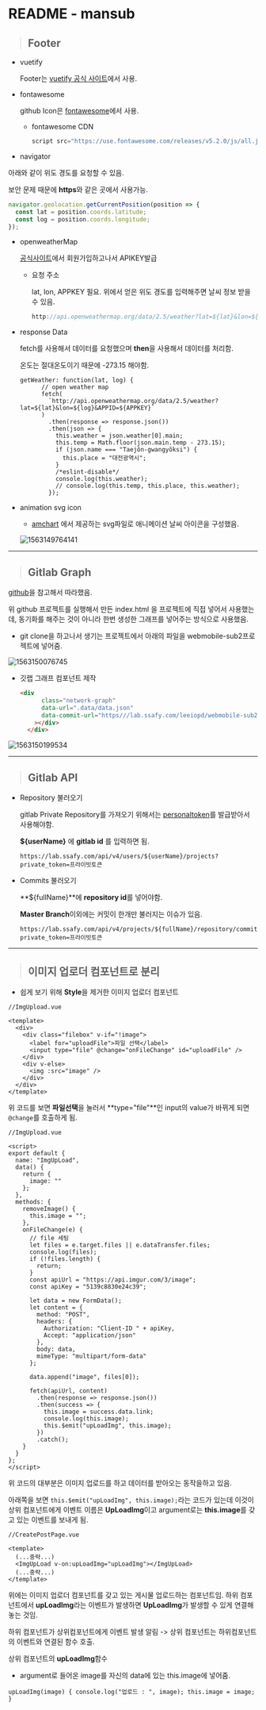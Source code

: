 # README - mansub

> ## Footer

- vuetify

  Footer는 [vuetify 공식 사이트](https://vuetifyjs.com/en/components/footer)에서 사용.

* fontawesome

  github Icon은 [fontawesome](https://fontawesome.com/icons?d=gallery&q=github)에서 사용.

  - fontawesome CDN

    ```javascript
    script src="https://use.fontawesome.com/releases/v5.2.0/js/all.js"></script>
    ```

- navigator

아래와 같이 위도 경도를 요청할 수 있음.

보안 문제 때문에 **https**와 같은 곳에서 사용가능.

```javascript
navigator.geolocation.getCurrentPosition(position => {
  const lat = position.coords.latitude;
  const log = position.coords.longitude;
});
```

- openweatherMap

  [공식사이트](https://openweathermap.org/api)에서 회원가입하고나서 APIKEY발급

  - 요청 주소

    lat, lon, APPKEY 필요. 위에서 얻은 위도 경도를 입력해주면 날씨 정보 받을 수 있음.

    ```javascript
    http://api.openweathermap.org/data/2.5/weather?lat=${lat}&lon=${log}&APPID=${APPKEY}
    ```

* response Data

  fetch를 사용해서 데이터를 요청했으며 **then**을 사용해서 데이터를 처리함.

  온도는 절대온도이기 때문에 -273.15 해야함.


    ```
    getWeather: function(lat, log) {
          // open weather map
          fetch(
            `http://api.openweathermap.org/data/2.5/weather?lat=${lat}&lon=${log}&APPID=${APPKEY}`
          )
            .then(response => response.json())
            .then(json => {
              this.weather = json.weather[0].main;
              this.temp = Math.floor(json.main.temp - 273.15);
              if (json.name === "Taejŏn-gwangyŏksi") {
                this.place = "대전광역시";
              }
              /*eslint-disable*/
              console.log(this.weather);
              // console.log(this.temp, this.place, this.weather);
            });
    ```

- animation svg icon

  - [amchart](https://www.amcharts.com/free-animated-svg-weather-icons/) 에서 제공하는 svg파일로 애니메이션 날씨 아이콘을 구성했음.

  ![1563149764141](C:\Users\multicampus\AppData\Roaming\Typora\typora-user-images\1563149764141.png)

---

> ## Gitlab Graph

[github](https://github.com/chromatixau/gitlab-network-graph)을 참고해서 따라했음.

위 github 프로젝트를 실행해서 만든 index.html 을 프로젝트에 직접 넣어서 사용했는데, 동기화를 해주는 것이 아니라 한번 생성한 그래프를 넣어주는 방식으로 사용했음.

- git clone을 하고나서 생기는 프로젝트에서 아래의 파일을 webmobile-sub2프로젝트에 넣어줌.

![1563150076745](C:\Users\multicampus\AppData\Roaming\Typora\typora-user-images\1563150076745.png)

- 깃랩 그래프 컴포넌트 제작

  ```html
  <div
        class="network-graph"
        data-url=".data/data.json"
        data-commit-url="https///lab.ssafy.com/leeiopd/webmobile-sub2"
      ></div>
    </div>
  ```

![1563150199534](C:\Users\multicampus\AppData\Roaming\Typora\typora-user-images\1563150199534.png)

---

> ## Gitlab API

- Repository 불러오기

  gitlab Private Repository를 가져오기 위해서는 [personaltoken](https://docs.gitlab.com/ee/user/profile/personal_access_tokens.html)를 발급받아서 사용해야함.

  **\${userName}** 에 **gitlab id** 를 입력하면 됨.

  ```
  https://lab.ssafy.com/api/v4/users/${userName}/projects?private_token=프라이빗토큰
  ```

- Commits 불러오기

  **\${fullName}**에 **repository id**를 넣어야함.

  **Master Branch**이외에는 커밋이 한개만 불러지는 이슈가 있음.

  ```
  https://lab.ssafy.com/api/v4/projects/${fullName}/repository/commits?private_token=프라이빗토큰
  ```

---

> ## 이미지 업로더 컴포넌트로 분리

- 쉽게 보기 위해 **Style**을 제거한 이미지 업로더 컴포넌트

```vue
//ImgUpload.vue

<template>
  <div>
    <div class="filebox" v-if="!image">
      <label for="uploadFile">파일 선택</label>
      <input type="file" @change="onFileChange" id="uploadFile" />
    </div>
    <div v-else>
      <img :src="image" />
    </div>
  </div>
</template>
```

위 코드를 보면 **파일선택**을 눌러서 **type="file"**인 input의 value가 바뀌게 되면 `@change`를 호출하게 됨.

```vue
//ImgUpload.vue

<script>
export default {
  name: "ImgUpLoad",
  data() {
    return {
      image: ""
    };
  },
  methods: {
    removeImage() {
      this.image = "";
    },
    onFileChange(e) {
      // file 세팅
      let files = e.target.files || e.dataTransfer.files;
      console.log(files);
      if (!files.length) {
        return;
      }
      const apiUrl = "https://api.imgur.com/3/image";
      const apiKey = "5139c8830e24c39";

      let data = new FormData();
      let content = {
        method: "POST",
        headers: {
          Authorization: "Client-ID " + apiKey,
          Accept: "application/json"
        },
        body: data,
        mimeType: "multipart/form-data"
      };

      data.append("image", files[0]);

      fetch(apiUrl, content)
        .then(response => response.json())
        .then(success => {
          this.image = success.data.link;
          console.log(this.image);
          this.$emit("upLoadImg", this.image);
        })
        .catch();
    }
  }
};
</script>
```

위 코드의 대부분은 이미지 업로드를 하고 데이터를 받아오는 동작을하고 있음.

아래쪽을 보면 `this.$emit("upLoadImg", this.image);`라는 코드가 있는데 이것이 상위 컴포넌트에게 이벤트 이름은 **UpLoadImg**이고 argument로는 **this.image**를 갖고 있는 이벤트를 보내게 됨.

```vue
//CreatePostPage.vue

<template>
  (...중략...)
  <ImgUpLoad v-on:upLoadImg="upLoadImg"></ImgUpLoad>
  (...중략...)
</template>
```

위에는 이미지 업로더 컴포넌트를 갖고 있는 게시물 업로드하는 컴포넌트임. 하위 컴포넌트에서 **upLoadImg**라는 이벤트가 발생하면 **UpLoadImg**가 발생할 수 있게 연결해놓는 것임.

하위 컴포넌트가 상위컴포넌트에게 이벤트 발생 알림 -> 상위 컴포넌트는 하위컴포넌트의 이벤트와 연결된 함수 호출.

상위 컴포넌트의 **upLoadImg**함수

- argument로 들어온 image를 자신의 data에 있는 this.image에 넣어줌.

```vue
upLoadImg(image) { console.log("업로드 : ", image); this.image = image; }
```
